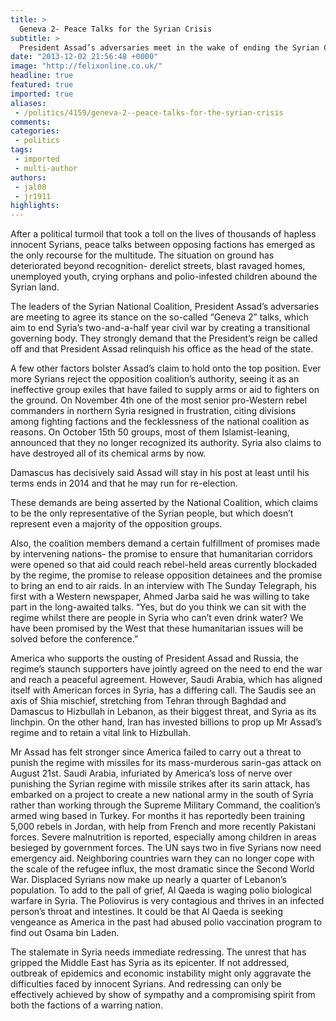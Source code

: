 ```yaml
---
title: >
  Geneva 2- Peace Talks for the Syrian Crisis
subtitle: >
  President Assad’s adversaries meet in the wake of ending the Syrian Crisis
date: "2013-12-02 21:56:48 +0000"
image: "http://felixonline.co.uk/"
headline: true
featured: true
imported: true
aliases:
 - /politics/4159/geneva-2--peace-talks-for-the-syrian-crisis
comments:
categories:
 - politics
tags:
 - imported
 - multi-author
authors:
 - jal08
 - jr1911
highlights:
---
```


After a political turmoil that took a toll on the lives of thousands of hapless innocent Syrians, peace talks between opposing factions has emerged as the only recourse for the multitude. The situation on ground has deteriorated beyond recognition- derelict streets, blast ravaged homes, unemployed youth, crying orphans and polio-infested children abound the Syrian land.

The leaders of the Syrian National Coalition, President Assad’s adversaries are meeting to agree its stance on the so-called “Geneva 2” talks, which aim to end Syria’s two-and-a-half year civil war by creating a transitional governing body. They strongly demand that the President’s reign be called off and that President Assad relinquish his office as the head of the state.

A few other factors bolster Assad’s claim to hold onto the top position. Ever more Syrians reject the opposition coalition’s authority, seeing it as an ineffective group exiles that have failed to supply arms or aid to fighters on the ground. On November 4th one of the most senior pro-Western rebel commanders in northern Syria resigned in frustration, citing divisions among fighting factions and the fecklessness of the national coalition as reasons. On October 15th 50 groups, most of them Islamist-leaning, announced that they no longer recognized its authority. Syria also claims to have destroyed all of its chemical arms by now.

Damascus has decisively said Assad will stay in his post at least until his terms ends in 2014 and that he may run for re-election.

These demands are being asserted by the National Coalition, which claims to be the only representative of the Syrian people, but which doesn’t represent even a majority of the opposition groups.

Also, the coalition members demand a certain fulfillment of promises made by intervening nations- the promise to ensure that humanitarian corridors were opened so that aid could reach rebel-held areas currently blockaded by the regime, the promise to release opposition detainees and the promise to bring an end to air raids. In an interview with The Sunday Telegraph, his first with a Western newspaper, Ahmed Jarba said he was willing to take part in the long-awaited talks. “Yes, but do you think we can sit with the regime whilst there are people in Syria who can’t even drink water? We have been promised by the West that these humanitarian issues will be solved before the conference.”

America who supports the ousting of President Assad and Russia, the regime’s staunch supporters have jointly agreed on the need to end the war and reach a peaceful agreement. However, Saudi Arabia, which has aligned itself with American forces in Syria, has a differing call. The Saudis see an axis of Shia mischief, stretching from Tehran through Baghdad and Damascus to Hizbullah in Lebanon, as their biggest threat, and Syria as its linchpin. On the other hand, Iran has invested billions to prop up Mr Assad’s regime and to retain a vital link to Hizbullah.

Mr Assad has felt stronger since America failed to carry out a threat to punish the regime with missiles for its mass-murderous sarin-gas attack on August 21st. Saudi Arabia, infuriated by America’s loss of nerve over punishing the Syrian regime with missile strikes after its sarin attack, has embarked on a project to create a new national army in the south of Syria rather than working through the Supreme Military Command, the coalition’s armed wing based in Turkey. For months it has reportedly been training 5,000 rebels in Jordan, with help from French and more recently Pakistani forces.
 Severe malnutrition is reported, especially among children in areas besieged by government forces. The UN says two in five Syrians now need emergency aid. Neighboring countries warn they can no longer cope with the scale of the refugee influx, the most dramatic since the Second World War. Displaced Syrians now make up nearly a quarter of Lebanon’s population. To add to the pall of grief, Al Qaeda is waging polio biological warfare in Syria. The Poliovirus is very contagious and thrives in an infected person’s throat and intestines. It could be that Al Qaeda is seeking vengeance as America in the past had abused polio vaccination program to find out Osama bin Laden.

The stalemate in Syria needs immediate redressing. The unrest that has gripped the Middle East has Syria as its epicenter. If not addressed, outbreak of epidemics and economic instability might only aggravate the difficulties faced by innocent Syrians. And redressing can only be effectively achieved by show of sympathy and a compromising spirit from both the factions of a warring nation.
